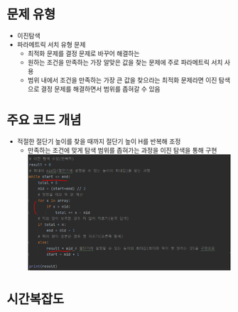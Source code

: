 # 문제 유형
- 이진탐색
- 파라메트릭 서치 유형 문제
  - 최적화 문제를 결정 문제로 바꾸어 해결하는
  - 원하는 조건을 만족하는 가장 알맞은 값을 찾는 문제에 주로 파라메트릭 서치 사용
  - 범위 내에서 조건을 만족하는 가장 큰 값을 찾으라는 최적화 문제라면 이진 탐색으로 결정 문제를 해결하면서 범위를 좁혀갈 수 있음
# 주요 코드 개념
  - 적절한 절단기 높이를 찾을 때까지 절단기 높이 H를 반복해 조정  
    - 만족하는 조건에 맞게 탐색 범위를 좁혀가는 과정을 이진 탐색을 통해 구현
  ![img_1.png](img_1.png)
# 시간복잡도

